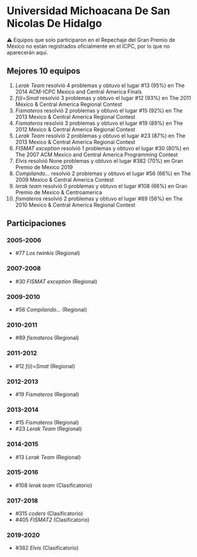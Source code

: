 # Universidad Michoacana De San Nicolas De Hidalgo

:warning: Equipos que solo participaron en el Repechaje del Gran Premio de México no están registrados oficialmente en el ICPC, por lo que no aparecerán aquí.

## Mejores 10 equipos

1. _Lerak Team_ resolvió 4 problemas y obtuvo el lugar #13 (95%) en The 2014 ACM-ICPC Mexico and Central America Finals
1. _f(i)=Smat_ resolvió 3 problemas y obtuvo el lugar #12 (93%) en The 2011 Mexico & Central America Regional Contest
1. _Fismateros_ resolvió 2 problemas y obtuvo el lugar #15 (92%) en The 2013 Mexico & Central America Regional Contest
1. _Fismateros_ resolvió 3 problemas y obtuvo el lugar #19 (89%) en The 2012 Mexico & Central America Regional Contest
1. _Lerak Team_ resolvió 2 problemas y obtuvo el lugar #23 (87%) en The 2013 Mexico & Central America Regional Contest
1. _FISMAT exception_ resolvió 1 problemas y obtuvo el lugar #30 (80%) en The 2007 ACM Mexico and Central America Programming Contest
1. _Elvis_ resolvió None problemas y obtuvo el lugar #382 (70%) en Gran Premio de Mexico 2019
1. _Compilando..._ resolvió 2 problemas y obtuvo el lugar #56 (66%) en The 2009 Mexico & Central America Contest
1. _lerak team_ resolvió 0 problemas y obtuvo el lugar #108 (66%) en Gran Premio de Mexico & Centroamerica
1. _fismateros_ resolvió 2 problemas y obtuvo el lugar #89 (56%) en The 2010 Mexico & Central America Regional Contest

## Participaciones

### 2005-2006

- #77 _Los twinkis_ (Regional)

### 2007-2008

- #30 _FISMAT exception_ (Regional)

### 2009-2010

- #56 _Compilando..._ (Regional)

### 2010-2011

- #89 _fismateros_ (Regional)

### 2011-2012

- #12 _f(i)=Smat_ (Regional)

### 2012-2013

- #19 _Fismateros_ (Regional)

### 2013-2014

- #15 _Fismateros_ (Regional)
- #23 _Lerak Team_ (Regional)

### 2014-2015

- #13 _Lerak Team_ (Regional)

### 2015-2016

- #108 _lerak team_ (Clasificatorio)

### 2017-2018

- #315 _coders_ (Clasificatorio)
- #405 _FISMAT2_ (Clasificatorio)

### 2019-2020

- #382 _Elvis_ (Clasificatorio)



